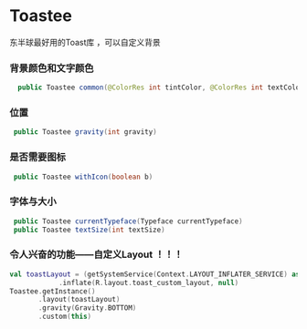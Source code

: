 # Toastee
东半球最好用的Toast库 ，可以自定义背景

### 背景颜色和文字颜色

```java
  public Toastee common(@ColorRes int tintColor, @ColorRes int textColor) 
```

### 位置

```java
 public Toastee gravity(int gravity)
```

### 是否需要图标

```java
 public Toastee withIcon(boolean b)
```

### 字体与大小

```java
 public Toastee currentTypeface(Typeface currentTypeface) 
 public Toastee textSize(int textSize) 
```

### 令人兴奋的功能——自定义Layout ！！！

``` kotlin
val toastLayout = (getSystemService(Context.LAYOUT_INFLATER_SERVICE) as LayoutInflater)
            .inflate(R.layout.toast_custom_layout, null)
Toastee.getInstance()
       .layout(toastLayout)
       .gravity(Gravity.BOTTOM)
       .custom(this)

```



